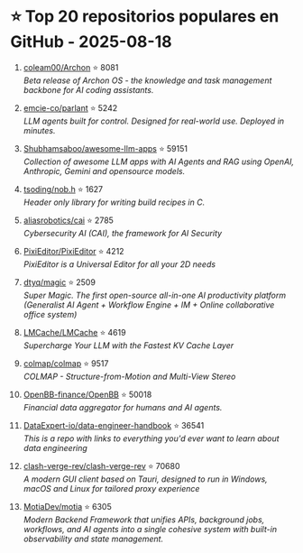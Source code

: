 # ⭐ Top 20 repositorios populares en GitHub - 2025-08-18

1. [coleam00/Archon](https://github.com/coleam00/Archon) ⭐ 8081  
   _Beta release of Archon OS - the knowledge and task management backbone for AI coding assistants._

2. [emcie-co/parlant](https://github.com/emcie-co/parlant) ⭐ 5242  
   _LLM agents built for control. Designed for real-world use. Deployed in minutes._

3. [Shubhamsaboo/awesome-llm-apps](https://github.com/Shubhamsaboo/awesome-llm-apps) ⭐ 59151  
   _Collection of awesome LLM apps with AI Agents and RAG using OpenAI, Anthropic, Gemini and opensource models._

4. [tsoding/nob.h](https://github.com/tsoding/nob.h) ⭐ 1627  
   _Header only library for writing build recipes in C._

5. [aliasrobotics/cai](https://github.com/aliasrobotics/cai) ⭐ 2785  
   _Cybersecurity AI (CAI), the framework for AI Security_

6. [PixiEditor/PixiEditor](https://github.com/PixiEditor/PixiEditor) ⭐ 4212  
   _PixiEditor is a Universal Editor for all your 2D needs_

7. [dtyq/magic](https://github.com/dtyq/magic) ⭐ 2509  
   _Super Magic. The first open-source all-in-one AI productivity platform (Generalist AI Agent + Workflow Engine + IM + Online collaborative office system)_

8. [LMCache/LMCache](https://github.com/LMCache/LMCache) ⭐ 4619  
   _Supercharge Your LLM with the Fastest KV Cache Layer_

9. [colmap/colmap](https://github.com/colmap/colmap) ⭐ 9517  
   _COLMAP - Structure-from-Motion and Multi-View Stereo_

10. [OpenBB-finance/OpenBB](https://github.com/OpenBB-finance/OpenBB) ⭐ 50018  
   _Financial data aggregator for humans and AI agents._

11. [DataExpert-io/data-engineer-handbook](https://github.com/DataExpert-io/data-engineer-handbook) ⭐ 36541  
   _This is a repo with links to everything you'd ever want to learn about data engineering_

12. [clash-verge-rev/clash-verge-rev](https://github.com/clash-verge-rev/clash-verge-rev) ⭐ 70680  
   _A modern GUI client based on Tauri, designed to run in Windows, macOS and Linux for tailored proxy experience_

13. [MotiaDev/motia](https://github.com/MotiaDev/motia) ⭐ 6305  
   _Modern Backend Framework that unifies APIs, background jobs, workflows, and AI agents into a single cohesive system with built-in observability and state management._


<!-- Última actualización: 2025-08-18T08:06:30.793897 UTC -->